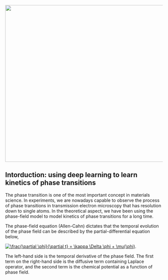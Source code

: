 <p align="center">
<img src="https://media.giphy.com/media/ftBzkYV06IWkGnfXRl/giphy.gif" width="5000" height="500" >
</p>

## Intorduction: using deep learning to learn kinetics of phase transitions

The phase transition is one of the most important concept in materials science. In experiments, we are nowadays capable to observe the process of phase transitions in transmission electron microscopy that has resolution down to single atoms.  In the theoretical aspect, we have been using the phase-field model to model kinetics of phase transitions for a long time. 



The phase-field equation (Allen-Cahn) dictates that the temporal evolution of the phase field can be described by the partial-differential equation below,

<a href="https://www.codecogs.com/eqnedit.php?latex=\frac{\partial&space;\phi}{\partial&space;t}&space;=&space;\kappa&space;\Delta&space;\phi&space;&plus;&space;\mu(\phi)" target="_blank"><img src="https://latex.codecogs.com/gif.latex?\frac{\partial&space;\phi}{\partial&space;t}&space;=&space;\kappa&space;\Delta&space;\phi&space;&plus;&space;\mu(\phi)" title="\frac{\partial \phi}{\partial t} = \kappa \Delta \phi + \mu(\phi)" /></a>.

The left-hand side is the temporal derivative of the phase field. The first term on the right-hand side is the diffusive term containing Laplace operator, and the second term is the chemical potential as a function of phase field. 

